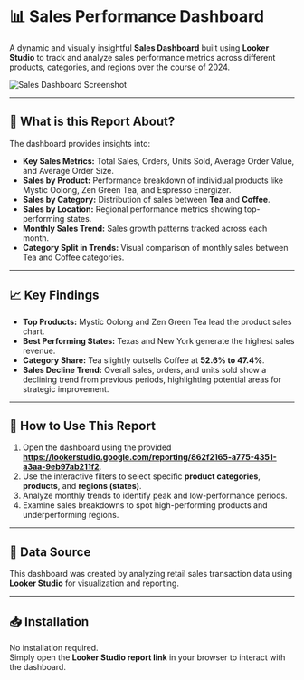 # 📊 Sales Performance Dashboard

A dynamic and visually insightful **Sales Dashboard** built using **Looker Studio** to track and analyze sales performance metrics across different products, categories, and regions over the course of 2024.

![Sales Dashboard Screenshot](images/sales_dashboard.png)

---

## 📖 What is this Report About?

The dashboard provides insights into:

- **Key Sales Metrics:** Total Sales, Orders, Units Sold, Average Order Value, and Average Order Size.
- **Sales by Product:** Performance breakdown of individual products like Mystic Oolong, Zen Green Tea, and Espresso Energizer.
- **Sales by Category:** Distribution of sales between **Tea** and **Coffee**.
- **Sales by Location:** Regional performance metrics showing top-performing states.
- **Monthly Sales Trend:** Sales growth patterns tracked across each month.
- **Category Split in Trends:** Visual comparison of monthly sales between Tea and Coffee categories.

---

## 📈 Key Findings

- **Top Products:** Mystic Oolong and Zen Green Tea lead the product sales chart.
- **Best Performing States:** Texas and New York generate the highest sales revenue.
- **Category Share:** Tea slightly outsells Coffee at **52.6% to 47.4%**.
- **Sales Decline Trend:** Overall sales, orders, and units sold show a declining trend from previous periods, highlighting potential areas for strategic improvement.

---

## 📂 How to Use This Report

1. Open the dashboard using the provided **https://lookerstudio.google.com/reporting/862f2165-a775-4351-a3aa-9eb97ab211f2**.
2. Use the interactive filters to select specific **product categories**, **products**, and **regions (states)**.
3. Analyze monthly trends to identify peak and low-performance periods.
4. Examine sales breakdowns to spot high-performing products and underperforming regions.

---

## 📌 Data Source

This dashboard was created by analyzing retail sales transaction data using **Looker Studio** for visualization and reporting.

---

## 📥 Installation

No installation required.  
Simply open the **Looker Studio report link** in your browser to interact with the dashboard.

